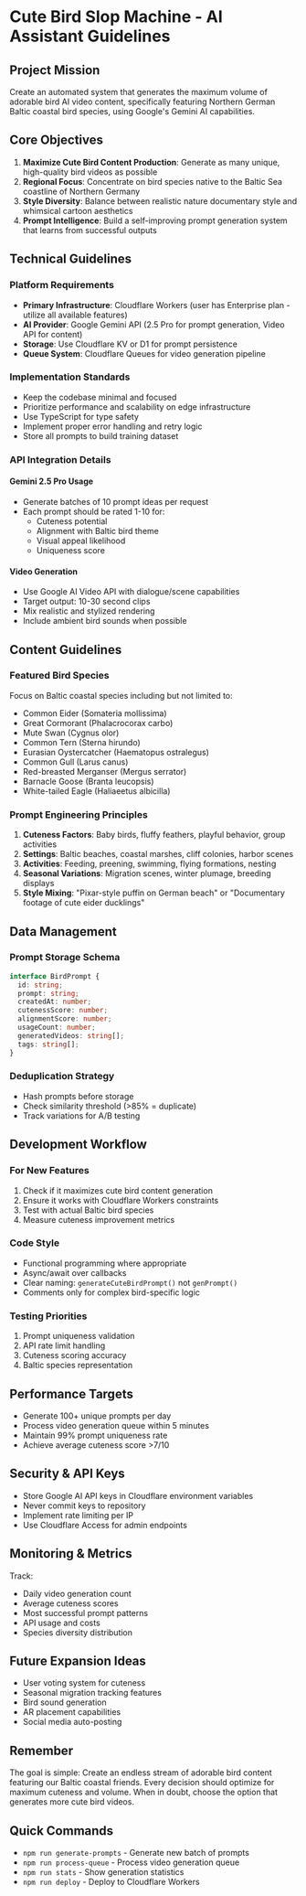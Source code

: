 # Cute Bird Slop Machine - AI Assistant Guidelines

## Project Mission

Create an automated system that generates the maximum volume of adorable bird AI video content, specifically featuring Northern German Baltic coastal bird species, using Google's Gemini AI capabilities.

## Core Objectives

1. **Maximize Cute Bird Content Production**: Generate as many unique, high-quality bird videos as possible
2. **Regional Focus**: Concentrate on bird species native to the Baltic Sea coastline of Northern Germany
3. **Style Diversity**: Balance between realistic nature documentary style and whimsical cartoon aesthetics
4. **Prompt Intelligence**: Build a self-improving prompt generation system that learns from successful outputs

## Technical Guidelines

### Platform Requirements
- **Primary Infrastructure**: Cloudflare Workers (user has Enterprise plan - utilize all available features)
- **AI Provider**: Google Gemini API (2.5 Pro for prompt generation, Video API for content)
- **Storage**: Use Cloudflare KV or D1 for prompt persistence
- **Queue System**: Cloudflare Queues for video generation pipeline

### Implementation Standards
- Keep the codebase minimal and focused
- Prioritize performance and scalability on edge infrastructure
- Use TypeScript for type safety
- Implement proper error handling and retry logic
- Store all prompts to build training dataset

### API Integration Details

#### Gemini 2.5 Pro Usage
- Generate batches of 10 prompt ideas per request
- Each prompt should be rated 1-10 for:
  - Cuteness potential
  - Alignment with Baltic bird theme
  - Visual appeal likelihood
  - Uniqueness score

#### Video Generation
- Use Google AI Video API with dialogue/scene capabilities
- Target output: 10-30 second clips
- Mix realistic and stylized rendering
- Include ambient bird sounds when possible

## Content Guidelines

### Featured Bird Species
Focus on Baltic coastal species including but not limited to:
- Common Eider (Somateria mollissima)
- Great Cormorant (Phalacrocorax carbo)
- Mute Swan (Cygnus olor)
- Common Tern (Sterna hirundo)
- Eurasian Oystercatcher (Haematopus ostralegus)
- Common Gull (Larus canus)
- Red-breasted Merganser (Mergus serrator)
- Barnacle Goose (Branta leucopsis)
- White-tailed Eagle (Haliaeetus albicilla)

### Prompt Engineering Principles
1. **Cuteness Factors**: Baby birds, fluffy feathers, playful behavior, group activities
2. **Settings**: Baltic beaches, coastal marshes, cliff colonies, harbor scenes
3. **Activities**: Feeding, preening, swimming, flying formations, nesting
4. **Seasonal Variations**: Migration scenes, winter plumage, breeding displays
5. **Style Mixing**: "Pixar-style puffin on German beach" or "Documentary footage of cute eider ducklings"

## Data Management

### Prompt Storage Schema
```typescript
interface BirdPrompt {
  id: string;
  prompt: string;
  createdAt: number;
  cutenessScore: number;
  alignmentScore: number;
  usageCount: number;
  generatedVideos: string[];
  tags: string[];
}
```

### Deduplication Strategy
- Hash prompts before storage
- Check similarity threshold (>85% = duplicate)
- Track variations for A/B testing

## Development Workflow

### For New Features
1. Check if it maximizes cute bird content generation
2. Ensure it works with Cloudflare Workers constraints
3. Test with actual Baltic bird species
4. Measure cuteness improvement metrics

### Code Style
- Functional programming where appropriate
- Async/await over callbacks
- Clear naming: `generateCuteBirdPrompt()` not `genPrompt()`
- Comments only for complex bird-specific logic

### Testing Priorities
1. Prompt uniqueness validation
2. API rate limit handling
3. Cuteness scoring accuracy
4. Baltic species representation

## Performance Targets

- Generate 100+ unique prompts per day
- Process video generation queue within 5 minutes
- Maintain 99% prompt uniqueness rate
- Achieve average cuteness score >7/10

## Security & API Keys

- Store Google AI API keys in Cloudflare environment variables
- Never commit keys to repository
- Implement rate limiting per IP
- Use Cloudflare Access for admin endpoints

## Monitoring & Metrics

Track:
- Daily video generation count
- Average cuteness scores
- Most successful prompt patterns
- API usage and costs
- Species diversity distribution

## Future Expansion Ideas

- User voting system for cuteness
- Seasonal migration tracking features
- Bird sound generation
- AR placement capabilities
- Social media auto-posting

## Remember

The goal is simple: Create an endless stream of adorable bird content featuring our Baltic coastal friends. Every decision should optimize for maximum cuteness and volume. When in doubt, choose the option that generates more cute bird videos.

## Quick Commands

- `npm run generate-prompts` - Generate new batch of prompts
- `npm run process-queue` - Process video generation queue
- `npm run stats` - Show generation statistics
- `npm run deploy` - Deploy to Cloudflare Workers